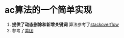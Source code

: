 # ac算法的一个简单实现
1. **提供了动态删除和新增关键词** 算法参考了[stackoverflow](https://stackoverflow.com/questions/53288664/updating-an-aho-corasick-trie-in-the-face-of-inserts-and-deletes)
2. 参考了[美团](https://tech.meituan.com/2014/06/09/ac-algorithm-in-meituan-order-system-practice.html)
